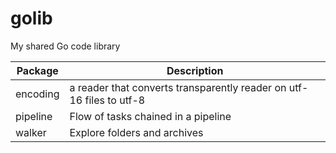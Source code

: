 # golib
My shared Go code library

Package | Description 
--------|------------
encoding | a reader that converts transparently reader on utf-16 files to utf-8
pipeline | Flow of tasks chained in a pipeline
walker| Explore folders and archives
